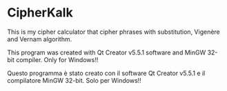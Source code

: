 # CipherKalk
This is my cipher calculator that cipher phrases with substitution, Vigenère and Vernam algorithm.

This program was created with Qt Creator v5.5.1 software and MinGW 32-bit compiler.
Only for Windows!!

Questo programma è stato creato con il software Qt Creator v5.5.1 e il compilatore MinGW 32-bit.
Solo per Windows!!

